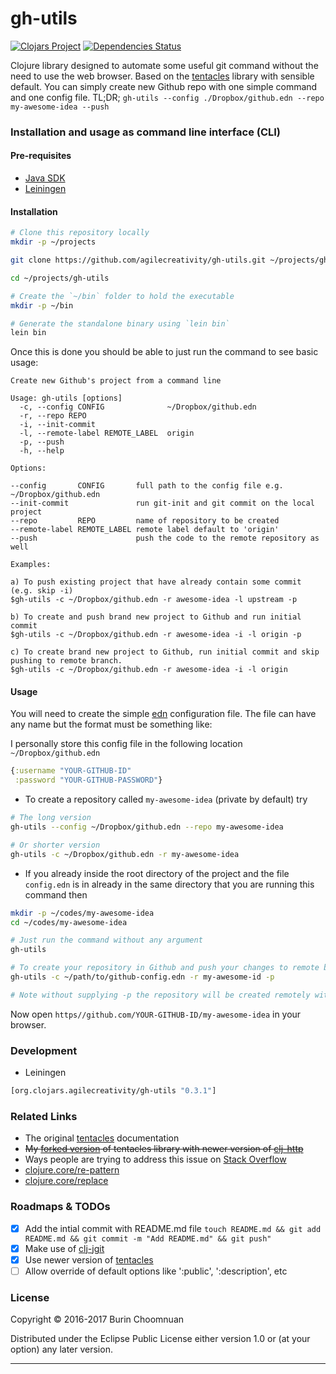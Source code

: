 # gh-utils

[![Clojars Project](https://img.shields.io/clojars/v/gh-utils.svg)](https://clojars.org/gh-utils)
[![Dependencies Status](https://jarkeeper.com/agilecreativity/gh-utils/status.svg)](https://jarkeeper.com/agilecreativity/gh-utils)

Clojure library designed to automate some useful git command without the need to
use the web browser. Based on the [tentacles][] library with sensible default.
You can simply create new Github repo with one simple command and one config file.
TL;DR; `gh-utils --config ./Dropbox/github.edn --repo my-awesome-idea --push`

### Installation and usage as command line interface (CLI)

#### Pre-requisites

- [Java SDK](http://www.oracle.com/technetwork/java/javase/downloads/jdk8-downloads-2133151.html)
- [Leiningen](http://leiningen.org/#install)

#### Installation

```sh
# Clone this repository locally
mkdir -p ~/projects

git clone https://github.com/agilecreativity/gh-utils.git ~/projects/gh-utils

cd ~/projects/gh-utils

# Create the `~/bin` folder to hold the executable
mkdir -p ~/bin

# Generate the standalone binary using `lein bin`
lein bin
```

Once this is done you should be able to just run the command to see basic usage:

```
Create new Github's project from a command line

Usage: gh-utils [options]
  -c, --config CONFIG              ~/Dropbox/github.edn
  -r, --repo REPO
  -i, --init-commit
  -l, --remote-label REMOTE_LABEL  origin
  -p, --push
  -h, --help

Options:

--config       CONFIG       full path to the config file e.g. ~/Dropbox/github.edn
--init-commit               run git-init and git commit on the local project
--repo         REPO         name of repository to be created
--remote-label REMOTE_LABEL remote label default to 'origin'
--push                      push the code to the remote repository as well

Examples:

a) To push existing project that have already contain some commit (e.g. skip -i)
$gh-utils -c ~/Dropbox/github.edn -r awesome-idea -l upstream -p

b) To create and push brand new project to Github and run initial commit
$gh-utils -c ~/Dropbox/github.edn -r awesome-idea -i -l origin -p

c) To create brand new project to Github, run initial commit and skip pushing to remote branch.
$gh-utils -c ~/Dropbox/github.edn -r awesome-idea -i -l origin
```

#### Usage

You will need to create the simple [edn](https://github.com/edn-format/edn) configuration
file. The file can have any name but the format must be something like:

I personally store this config file in the following location `~/Dropbox/github.edn`

```clj
{:username "YOUR-GITHUB-ID"
 :password "YOUR-GITHUB-PASSWORD"}
```

- To create a repository called `my-awesome-idea` (private by default) try

```sh
# The long version
gh-utils --config ~/Dropbox/github.edn --repo my-awesome-idea

# Or shorter version
gh-utils -c ~/Dropbox/github.edn -r my-awesome-idea
```

- If you already inside the root directory of the project and the file `config.edn` is
in already in the same directory that you are running this command then

```sh
mkdir -p ~/codes/my-awesome-idea
cd ~/codes/my-awesome-idea

# Just run the command without any argument
gh-utils

# To create your repository in Github and push your changes to remote branch try
gh-utils -c ~/path/to/github-config.edn -r my-awesome-id -p

# Note without supplying -p the repository will be created remotely without initial git push
```

Now open `https//github.com/YOUR-GITHUB-ID/my-awesome-idea` in your browser.

### Development

- Leiningen

```clj
[org.clojars.agilecreativity/gh-utils "0.3.1"]
```

### Related Links

- The original [tentacles](http://raynes.github.io/tentacles/) documentation
- ~~My [forked version][] of tentacles library with newer version of [clj-http][]~~
- Ways people are trying to address this issue on [Stack Overflow](http://stackoverflow.com/questions/2423777/is-it-possible-to-create-a-remote-repo-on-github-from-the-cli-without-opening-br)
- [clojure.core/re-pattern](https://clojuredocs.org/clojure.core/re-pattern)
- [clojure.core/replace](https://clojuredocs.org/clojure.string/replace)

### Roadmaps & TODOs

- [x] Add the intial commit with README.md file `touch README.md && git add README.md && git commit -m "Add README.md" && git push"`
- [x] Make use of [clj-jgit](https://github.com/clj-jgit/clj-jgit)
- [x] Use newer version of [tentacles](https://clojars.org/irresponsible/tentacles)
- [ ] Allow override of default options like ':public', ':description', etc

### License

Copyright © 2016-2017 Burin Choomnuan

Distributed under the Eclipse Public License either version 1.0 or (at
your option) any later version.

---

[tentacles]: http://github.com/Raynes/tentacles.git
[clj-http]: https://github.com/dakrone/clj-http
[forked version]: https://github.com/agilecreativity/tentacles.git
